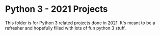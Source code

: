 # Python 3 - 2021 Projects

This folder is for Python 3 related projects done in 2021. It's meant to be a refresher and hopefully filled with lots of fun python 3 stuff.
